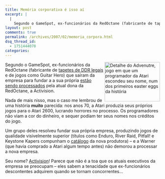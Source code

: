```yaml
---
title: Memória corporativa é isso aí
excerpt: |
  |
    Segundo o GameSpot, ex-funcionários da RedOctane (fabricante de tapetes de DDR legais e de jogos como Guitar Hero) que saíram da empresa para fundar a a sua própria estão sendo processados pela atual dona da RedOctane, a Activision. Nada de...
layout: post
comments: true
permalink: /archives/2007/02/memoria_corpora.html
dsq_thread_id:
  - 1751444078
categories:
---
```

<img title="Detalhe do Advenutre, jogo em que um programador da Atari escondeu seu nome, num dos primeiros easter eggs da história" src="//chester.me/archives/img/adv_dragao.png" width="180" height="128" align="right" />Segundo o GameSpot, ex-funcionários da RedOctane (fabricante de [tapetes de DDR legais][1] e de jogos como Guitar Hero) que saíram da empresa para fundar a a sua própria [estão sendo processados][2] pela atual dona da RedOctane, a Activision.

Nada de mais nisso, mas o caso me lembrou de uma história **muito** parecida: nos anos 70, a Atari produzia seus próprios jogos para o Atari 2600, lucrando horrores no processo. Os programadores não viam a cor do dinheiro, e sequer podiam ter seus nomes nos créditos do jogo.

Um grupo deles resolveu fundar sua própria empresa, produzindo jogos de qualidade visivelmente superior (títulos como Enduro, River Raid, Pitfall! e Keystone Kapers compunham o [catálogo][3] da nova produtora) &#8211; e a Warner (que havia comprado a Atari algum tempo antes) não demorou a processar a nova empresa.

Seu nome? [Activision][4]! Parece que não é a toa que os atuais executivos da empresa se preocupam &#8211; eles sabem a tenacidade que ex-funcionários descontentes adquirem quando se tornam concorrentes&#8230;

 [1]: //chester.me/ignition.html
 [2]: http://au.gamespot.com/news/6165640.html?sid=6165640&#038;om_act=convert&#038;om_clk=newstop&#038;tag=newstop;title;3
 [3]: http://www.atariage.com/company_page.html?SystemID=2600&#038;SystemFilterID=2600&#038;CompanyID=11
 [4]: http://en.wikipedia.org/wiki/Activision
